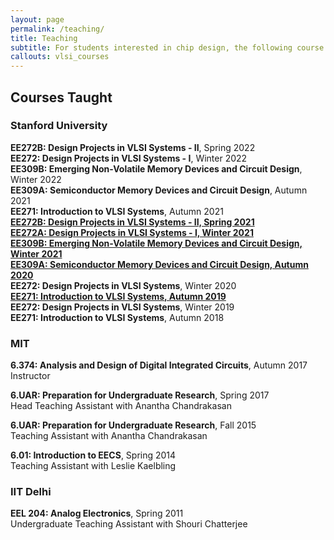 ```yaml
---
layout: page
permalink: /teaching/
title: Teaching
subtitle: For students interested in chip design, the following course sequence is recommended.
callouts: vlsi_courses
---
```


## Courses Taught

### Stanford University
**EE272B: Design Projects in VLSI Systems - II**, Spring 2022    
**EE272: Design Projects in VLSI Systems - I**, Winter 2022     
**EE309B: Emerging Non-Volatile Memory Devices and Circuit Design**, Winter 2022       
**EE309A: Semiconductor Memory Devices and Circuit Design**, Autumn 2021       
**EE271: Introduction to VLSI Systems**, Autumn 2021    
**[EE272B: Design Projects in VLSI Systems - II, Spring 2021](/ee272b-spring2021/)**  
**[EE272A: Design Projects in VLSI Systems - I, Winter 2021](/ee272a-winter2021/)**   
**[EE309B: Emerging Non-Volatile Memory Devices and Circuit Design, Winter 2021](/ee309b-winter2021/)**    
**[EE309A: Semiconductor Memory Devices and Circuit Design, Autumn 2020](/ee309a-autumn2020/)**   
**EE272: Design Projects in VLSI Systems**, Winter 2020  
**[EE271: Introduction to VLSI Systems, Autumn 2019](/ee271-autumn2019/)**   
**EE272: Design Projects in VLSI Systems**, Winter 2019  
**EE271: Introduction to VLSI Systems**, Autumn 2018  

### MIT
**6.374: Analysis and Design of Digital Integrated Circuits**, Autumn 2017  
Instructor

**6.UAR: Preparation for Undergraduate Research**, Spring 2017  
Head Teaching Assistant with Anantha Chandrakasan

**6.UAR: Preparation for Undergraduate Research**, Fall 2015  
Teaching Assistant with Anantha Chandrakasan

**6.01: Introduction to EECS**, Spring 2014  
Teaching Assistant with Leslie Kaelbling

### IIT Delhi
**EEL 204: Analog Electronics**, Spring 2011  
Undergraduate Teaching Assistant with Shouri Chatterjee
